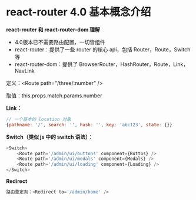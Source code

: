 # react-router 4.0 基本概念介绍

**react-router 和 react-router-dom 理解**

* 4.0版本已不需要路由配置，一切皆组件
* react-router：提供了一些 router 的核心 api，包括 Router，Route，Switch 等
* react-router-dom：提供了 BrowserRouter，HashRouter，Route，Link，NavLink

定义：\<Route path="/three/:number" />

取值：this.props.match.params.number

**Link：**

```js
// 一个基本的 location 对象
{pathname: '/', search: '', hash: '', key: 'abc123', state: {}}
```

**Switch（类似 js 中的 switch 语法）**：

```js
<Switch>
	<Route path='/admin/ui/buttons' component={Buttos} />
	<Route path='/admin/ui/modals' component={Modals} />
	<Route path='/admin/ui/loading' component={Loading} />
</Switch>
```

**Redirect**

```js
路由重定向：<Redirect to='/admin/home' />
```


